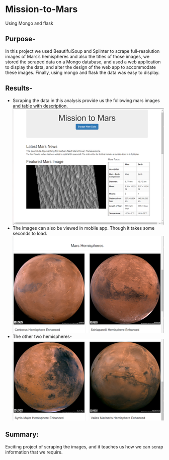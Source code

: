 # Mission-to-Mars
Using Mongo and flask
## Purpose-
  In this project we used BeautifulSoup and Splinter to scrape full-resolution images of Mars’s hemispheres and also the titles of those images, we stored the scraped data on a Mongo database, and used a web application to display the data, and alter the design of the web app to accommodate these images. Finally, using mongo and flask the data was easy to display.
  ## Results-
 - Scraping the data in this analysis provide us the following mars images and table with description.
![mars_hemispheres](Resources/Mission_mars.png)
- The images can also be viewed in mobile app. Though it takes some seconds to load.
![image1](Resources/hemispheres1.png)
- The other two hemispheres-
![image2](Resources/hemispheres2.png)
## Summary:
   Exciting project of scraping the images, and it teaches us how we can scrap information that we require.  
